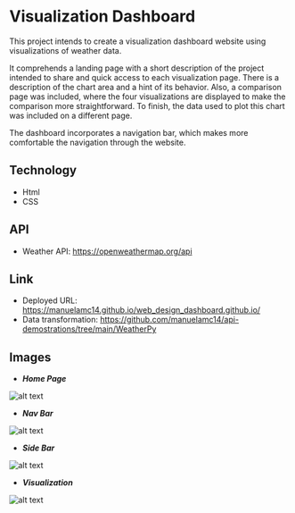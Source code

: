 # Visualization Dashboard 

This project intends to create a visualization dashboard website using visualizations of weather data. 

It comprehends a landing page with a short description of the project intended to share and quick access to each visualization page. There is a description of the chart area and a hint of its behavior. Also, a comparison page was included, where the four visualizations are displayed to make the comparison more straightforward. To finish, the data used to plot this chart was included on a different page. 

The dashboard incorporates a navigation bar, which makes more comfortable the navigation through the website.

## Technology

*  Html
* CSS

## API 

* Weather API: https://openweathermap.org/api

## Link 

* Deployed URL: https://manuelamc14.github.io/web_design_dashboard.github.io/
* Data transformation: https://github.com/manuelamc14/api-demostrations/tree/main/WeatherPy

## Images

* ***Home Page***

![alt text](https://github.com/manuelamc14/web_design_dashboard.github.io/blob/master/Images/home_page.png?raw=true)

* ***Nav Bar***

![alt text](https://github.com/manuelamc14/web_design_dashboard.github.io/blob/master/Images/nav_bar.png?raw=true)

* ***Side Bar***

![alt text](https://github.com/manuelamc14/web_design_dashboard.github.io/blob/master/Images/side_bar.png?raw=true)

* ***Visualization***

![alt text](https://github.com/manuelamc14/web_design_dashboard.github.io/blob/master/Images/visualization_sample1.png?raw=true)
